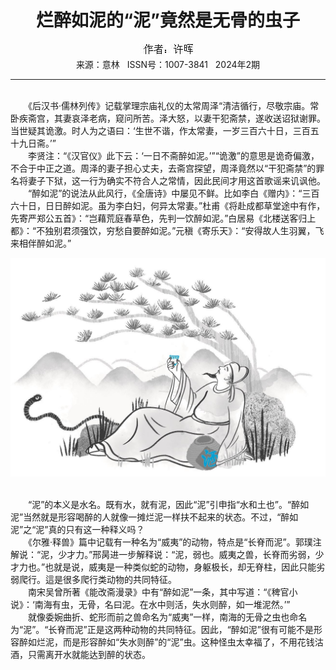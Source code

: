 # <center>烂醉如泥的“泥”竟然是无骨的虫子</center>

<div align=center><img src="https://raw.githubusercontent.com/leaguecn/magazines/main/img_authors/%25d7%25f7%25d5%25df%25a3%25ba%25d0%25ed%25ea%25cd.jpg"></div>

<center>来源：意林   ISSN号：1007-3841   2024年2期</center>

* * *

<br>　　《后汉书·儒林列传》记载掌理宗庙礼仪的太常周泽“清洁循行，尽敬宗庙。常卧疾斋宫，其妻哀泽老病，窥问所苦。泽大怒，以妻干犯斋禁，遂收送诏狱谢罪。当世疑其诡激。时人为之语曰：‘生世不谐，作太常妻，一岁三百六十日，三百五十九日斋。’”  
　　李贤注：“《汉官仪》此下云：‘一日不斋醉如泥。’”“诡激”的意思是诡奇偏激，不合于中正之道。周泽的妻子担心丈夫，去斋宫探望，周泽竟然以“干犯斋禁”的罪名将妻子下狱，这一行为确实不符合人之常情，因此民间才用这首歌谣来讥讽他。  
　　“醉如泥”的说法从此风行，《全唐诗》中屡见不鲜。比如李白《赠内》：“三百六十日，日日醉如泥。虽为李白妇，何异太常妻。”杜甫《将赴成都草堂途中有作，先寄严郑公五首》：“岂藉荒庭春草色，先判一饮醉如泥。”白居易《北楼送客归上都》：“不独别君须强饮，穷愁自要醉如泥。”元稹《寄乐天》：“安得故人生羽翼，飞来相伴醉如泥。”

![](https://raw.githubusercontent.com/leaguecn/magazines/main/img/yili20240248-1-l.jpg)

  
<br>　　“泥”的本义是水名。既有水，就有泥，因此“泥”引申指“水和土也”。“醉如泥”当然就是形容喝醉的人就像一摊烂泥一样扶不起来的状态。不过，“醉如泥”之“泥”真的只有这一种释义吗？  
　　《尔雅·释兽》篇中记载有一种名为“威夷”的动物，特点是“长脊而泥”。郭璞注解说：“泥，少才力。”邢昺进一步解释说：“泥，弱也。威夷之兽，长脊而劣弱，少才力也。”也就是说，威夷是一种类似蛇的动物，身躯极长，却无脊柱，因此只能劣弱爬行。這是很多爬行类动物的共同特征。  
　　南宋吴曾所著《能改斋漫录》中有“醉如泥”一条，其中写道：“《稗官小说》：‘南海有虫，无骨，名曰泥。在水中则活，失水则醉，如一堆泥然。’”  
　　就像委婉曲折、蛇形而前之兽命名为“威夷”一样，南海的无骨之虫也命名为“泥”。“长脊而泥”正是这两种动物的共同特征。因此，“醉如泥”很有可能不是形容醉如烂泥，而是形容醉如“失水则醉”的“泥”虫。这种怪虫太幸福了，不用花钱沽酒，只需离开水就能达到醉的状态。
